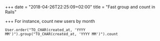 +++
date = "2018-04-26T22:25:09+02:00"
title = "Fast group and count in Rails"

+++
For instance, count new users by month

```
User.order("TO_CHAR(created_at, 'YYYY MM')").group("TO_CHAR(created_at, 'YYYY MM')").count
```
